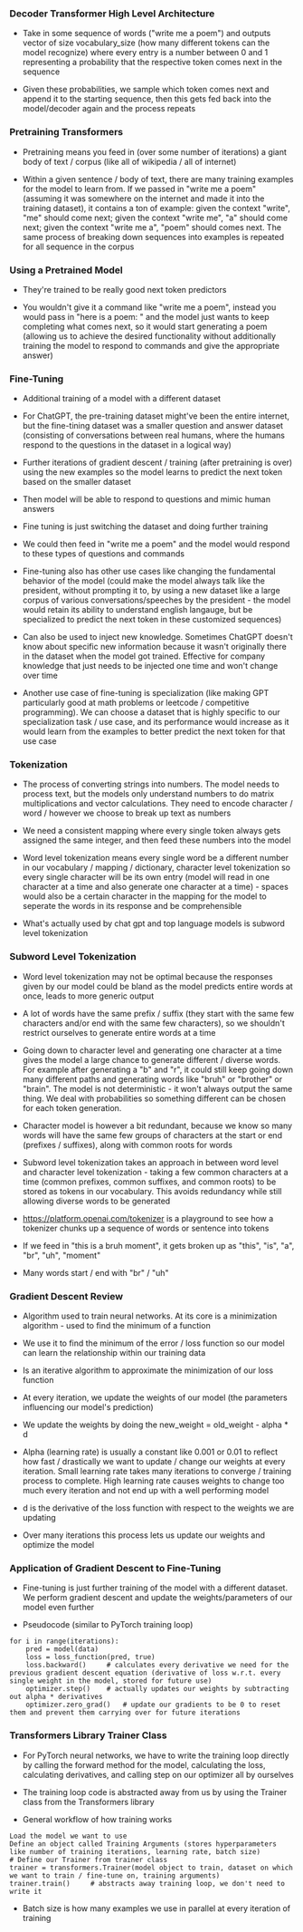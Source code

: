 ### Decoder Transformer High Level Architecture

- Take in some sequence of words ("write me a poem") and outputs vector of size vocabulary_size (how many different tokens can the model recognize) where every entry is a number between 0 and 1 representing a probability that the respective token comes next in the sequence

- Given these probabilities, we sample which token comes next and append it to the starting sequence, then this gets fed back into the model/decoder again and the process repeats


### Pretraining Transformers

- Pretraining means you feed in (over some number of iterations) a giant body of text / corpus (like all of wikipedia / all of internet)

- Within a given sentence / body of text, there are many training examples for the model to learn from. If we passed in "write me a poem" (assuming it was somewhere on the internet and made it into the training dataset), it contains a ton of example: given the context "write", "me" should come next; given the context "write me", "a" should come next; given the context "write me a", "poem" should comes next. The same process of breaking down sequences into examples is repeated for all sequence in the corpus


### Using a Pretrained Model

- They're trained to be really good next token predictors

- You wouldn't give it a command like "write me a poem", instead you would pass in "here is a poem: " and the model just wants to keep completing what comes next, so it would start generating a poem (allowing us to achieve the desired functionality without additionally training the model to respond to commands and give the appropriate answer)


### Fine-Tuning

- Additional training of a model with a different dataset

- For ChatGPT, the pre-training dataset might've been the entire internet, but the fine-tining dataset was a smaller question and answer dataset (consisting of conversations between real humans, where the humans respond to the questions in the dataset in a logical way)

- Further iterations of gradient descent / training (after pretraining is over) using the new examples so the model learns to predict the next token based on the smaller dataset

- Then model will be able to respond to questions and mimic human answers

- Fine tuning is just switching the dataset and doing further training

- We could then feed in "write me a poem" and the model would respond to these types of questions and commands

- Fine-tuning also has other use cases like changing the fundamental behavior of the model (could make the model always talk like the president, without prompting it to, by using a new dataset like a large corpus of various conversations/speeches by the president - the model would retain its ability to understand english langauge, but be specialized to predict the next token in these customized sequences)

- Can also be used to inject new knowledge. Sometimes ChatGPT doesn't know about specific new information because it wasn't originally there in the dataset when the model got trained. Effective for company knowledge that just needs to be injected one time and won't change over time

- Another use case of fine-tuning is specialization (like making GPT particularly good at math problems or leetcode / competitive programming). We can choose a dataset that is highly specific to our specialization task / use case, and its performance would increase as it would learn from the examples to better predict the next token for that use case


### Tokenization

- The process of converting strings into numbers. The model needs to process text, but the models only understand numbers to do matrix multiplications and vector calculations. They need to encode character / word / however we choose to break up text as numbers

- We need a consistent mapping where every single token always gets assigned the same integer, and then feed these numbers into the model

- Word level tokenization means every single word be a different number in our vocabulary / mapping / dictionary, character level tokenization so every single character will be its own entry (model will read in one character at a time and also generate one character at a time) - spaces would also be a certain character in the mapping for the model to seperate the words in its response and be comprehensible

- What's actually used by chat gpt and top language models is subword level tokenization


### Subword Level Tokenization

- Word level tokenization may not be optimal because the responses given by our model could be bland as the model predicts entire words at once, leads to more generic output

- A lot of words have the same prefix / suffix (they start with the same few characters and/or end with the same few characters), so we shouldn't restrict ourselves to generate entire words at a time

- Going down to character level and generating one character at a time gives the model a large chance to generate different / diverse words. For example after generating a "b" and "r", it could still keep going down many different paths and generating words like "bruh" or "brother" or "brain". The model is not deterministic - it won't always output the same thing. We deal with probabilities so something different can be chosen for each token generation. 

- Character model is however a bit redundant, because we know so many words will have the same few groups of characters at the start or end (prefixes / suffixes), along with common roots for words

- Subword level tokenization takes an approach in between word level and character level tokenization - taking a few common characters at a time (common prefixes, common suffixes, and common roots) to be stored as tokens in our vocabulary. This avoids redundancy while still allowing diverse words to be generated

- https://platform.openai.com/tokenizer is a playground to see how a tokenizer chunks up a sequence of words or sentence into tokens

- If we feed in "this is a bruh moment", it gets broken up as "this", "is", "a", "br", "uh", "moment"

- Many words start / end with "br" / "uh"


### Gradient Descent Review

- Algorithm used to train neural networks. At its core is a minimization algorithm - used to find the minimum of a function

- We use it to find the minimum of the error / loss function so our model can learn the relationship within our training data

- Is an iterative algorithm to approximate the minimization of our loss function

- At every iteration, we update the weights of our model (the parameters influencing our model's prediction)

- We update the weights by doing the new_weight = old_weight - alpha * d

- Alpha (learning rate) is usually a constant like 0.001 or 0.01 to reflect how fast / drastically we want to update / change our weights at every iteration. Small learning rate takes many iterations to converge / training process to complete. High learning rate causes weights to change too much every iteration and not end up with a well performing model

- d is the derivative of the loss function with respect to the weights we are updating

- Over many iterations this process lets us update our weights and optimize the model


### Application of Gradient Descent to Fine-Tuning

- Fine-tuning is just further training of the model with a different dataset. We perform gradient descent and update the weights/parameters of our model even further

- Pseudocode (similar to PyTorch training loop)

```
for i in range(iterations):
    pred = model(data)
    loss = loss_function(pred, true)
    loss.backward()     # calculates every derivative we need for the previous gradient descent equation (derivative of loss w.r.t. every single weight in the model, stored for future use)
    optimizer.step()    # actually updates our weights by subtracting out alpha * derivatives
    optimizer.zero_grad()   # update our gradients to be 0 to reset them and prevent them carrying over for future iterations
```

### Transformers Library Trainer Class

- For PyTorch neural networks, we have to write the training loop directly by calling the forward method for the model, calculating the loss, calculating derivatives, and calling step on our optimizer all by ourselves

- The training loop code is abstracted away from us by using the Trainer class from the Transformers library

- General workflow of how training works

```
Load the model we want to use
Define an object called Training Arguments (stores hyperparameters like number of training iterations, learning rate, batch size)
# Define our Trainer from trainer class
trainer = transformers.Trainer(model object to train, dataset on which we want to train / fine-tune on, training arguments)
trainer.train()     # abstracts away training loop, we don't need to write it
```

- Batch size is how many examples we use in parallel at every iteration of training